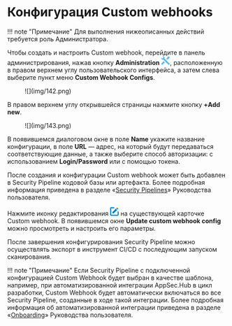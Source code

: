 # Конфигурация Custom webhooks

!!! note "Примечание"
    Для выполнения нижеописанных действий требуется роль Администратора.

Чтобы создать и настроить Custom webhook, перейдите в панель администрирования, нажав кнопку **Administration** ![](img/1.png), расположенную в правом верхнем углу пользовательского интерфейса, а затем слева выберите пункт меню **Custom Webhook Configs**.

<figure markdown>![](img/142.png)</figure>

В правом верхнем углу открывшейся страницы нажмите кнопку **+Add new**.

<figure markdown>![](img/143.png)</figure>

В появившемся диалоговом окне в поле **Name** укажите название конфигурации, в поле **URL** — адрес, на который будут передаваться соответствующие данные, а также выберите способ авторизации: с использованием **Login/Password** или с помощью токена.

После создания и конфигурации Custom webhook может быть добавлен в Security Pipeline кодовой базы или артефакта. Более подробная информация приведена в разделе «[Security Pipelines](../../ug/security%20pipelines/#security-pipelines)» Руководства пользователя.

Нажмите иконку редактирования ![](img/edit.png) на существующей карточке Custom webhook. В появившемся окне **Update custom webhook config** можно просмотреть и настроить его параметры.

После завершения конфигурирования Security Pipeline можно осуществлять экспорт в инструмент CI/CD с последующим запуском сканирования.

!!! note "Примечание"
    Если Security Pipeline c подключенной конфигурацией Custom Webhook будет выбран в качестве шаблона, например, при автоматизированной интеграции AppSec.Hub в цикл разработки, Custom Webhook будет автоматически включаться во все Security Pipeline, созданные в ходе такой интеграции. Более подробная информация об автоматизированной интеграции приведена в разделе «[Onboarding](../../ug/on-boarding/#on-boarding-appsechub)» Руководства пользователя.